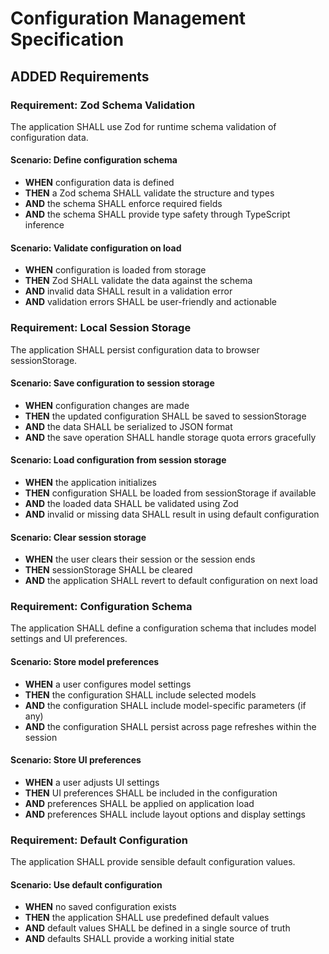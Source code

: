 # Configuration Management Specification

## ADDED Requirements

### Requirement: Zod Schema Validation
The application SHALL use Zod for runtime schema validation of configuration data.

#### Scenario: Define configuration schema
- **WHEN** configuration data is defined
- **THEN** a Zod schema SHALL validate the structure and types
- **AND** the schema SHALL enforce required fields
- **AND** the schema SHALL provide type safety through TypeScript inference

#### Scenario: Validate configuration on load
- **WHEN** configuration is loaded from storage
- **THEN** Zod SHALL validate the data against the schema
- **AND** invalid data SHALL result in a validation error
- **AND** validation errors SHALL be user-friendly and actionable

### Requirement: Local Session Storage
The application SHALL persist configuration data to browser sessionStorage.

#### Scenario: Save configuration to session storage
- **WHEN** configuration changes are made
- **THEN** the updated configuration SHALL be saved to sessionStorage
- **AND** the data SHALL be serialized to JSON format
- **AND** the save operation SHALL handle storage quota errors gracefully

#### Scenario: Load configuration from session storage
- **WHEN** the application initializes
- **THEN** configuration SHALL be loaded from sessionStorage if available
- **AND** the loaded data SHALL be validated using Zod
- **AND** invalid or missing data SHALL result in using default configuration

#### Scenario: Clear session storage
- **WHEN** the user clears their session or the session ends
- **THEN** sessionStorage SHALL be cleared
- **AND** the application SHALL revert to default configuration on next load

### Requirement: Configuration Schema
The application SHALL define a configuration schema that includes model settings and UI preferences.

#### Scenario: Store model preferences
- **WHEN** a user configures model settings
- **THEN** the configuration SHALL include selected models
- **AND** the configuration SHALL include model-specific parameters (if any)
- **AND** the configuration SHALL persist across page refreshes within the session

#### Scenario: Store UI preferences
- **WHEN** a user adjusts UI settings
- **THEN** UI preferences SHALL be included in the configuration
- **AND** preferences SHALL be applied on application load
- **AND** preferences SHALL include layout options and display settings

### Requirement: Default Configuration
The application SHALL provide sensible default configuration values.

#### Scenario: Use default configuration
- **WHEN** no saved configuration exists
- **THEN** the application SHALL use predefined default values
- **AND** default values SHALL be defined in a single source of truth
- **AND** defaults SHALL provide a working initial state
